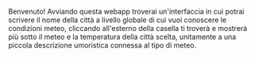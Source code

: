 Benvenuto!
Avviando questa webapp troverai un'interfaccia in cui potrai scrivere il nome della città a livello globale di cui vuoi conoscere le condizioni
meteo, cliccando all'esterno della casella ti troverà e mostrerà più sotto il meteo e la temperatura della città scelta, unitamente a una piccola
descrizione umoristica connessa al tipo di meteo.

